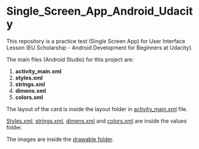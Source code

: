 # Single_Screen_App_Android_Udacity
This repository is a practice test (Single Screen App) for User Interface Lesson (EU Scholarship - Android Development for Beginners at Udacity).

The main files (Android Studio) for this project are:

1. <strong>activity_main.xml</strong>
2. <strong>styles.xml</strong>
3. <strong>strings.xml</strong>
4. <strong>dimens.xml</strong>
5. <strong>colors.xml</strong>

The layout of the card is inside the layout folder in <a href="https://github.com/KostasAnagnostou/Single_Screen_App_Android_Udacity/blob/master/app/src/main/res/layout/activity_main.xml" >activity_main.xml</a> file.

<a href="https://github.com/KostasAnagnostou/Single_Screen_App_Android_Udacity/blob/master/app/src/main/res/values/styles.xml" >Styles.xml</a>, <a href="https://github.com/KostasAnagnostou/Single_Screen_App_Android_Udacity/blob/master/app/src/main/res/values/strings.xml" >strings.xml</a>, <a href="https://github.com/KostasAnagnostou/Single_Screen_App_Android_Udacity/blob/master/app/src/main/res/values/dimens.xml" >dimens.xml</a> and <a href="https://github.com/KostasAnagnostou/Single_Screen_App_Android_Udacity/blob/master/app/src/main/res/values/colors.xml" >colors.xml</a> are inside the values folder.

The images are inside the <a href="https://github.com/KostasAnagnostou/Single_Screen_App_Android_Udacity/tree/master/app/src/main/res/drawable">drawable folder</a>.
